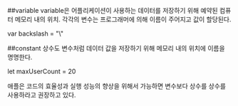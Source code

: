 ##variable
variable은 어플리케이션이 사용하는 데이터를 저장하기 위해 예약된 컴퓨터 메모리 내의 위치.
각각의 변수는 프로그래머에 의해 이름이 주어지고 값이 할당된다.

var backslash = "\\"

##constant
상수도 변수처럼 데이터 값을 저장하기 위해 메모리 내의 위치에 이름을 명명한다.

let maxUserCount = 20

애플은 코드의 효율성과 실행 성능의 향상을 위해서 가능하면 변수보다 상수를 상수를 사용하라고 권장하고 있다.

